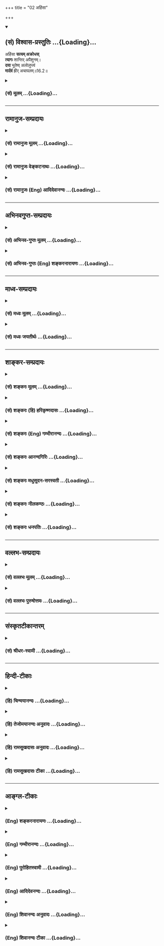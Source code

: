 +++
title = "02 अहिंसा"

+++
<div class="js_include" newlevelforh1="2" title="(सं) विश्वास-प्रस्तुतिः" unfilled url="/mahAbhAratam/vyAsaH/shlokashaH/06-bhIShma-parva/03-bhagavad-gItA-parva/saMskRtam/vishvAsa-prastutiH/16_daivAsura-sampad-vib/02_ahiMsA.md">
<details open><summary><h2>(सं) विश्वास-प्रस्तुतिः ...{Loading}...</h2></summary>

अहिंसा **सत्यम् अक्रोधस्**  
**त्यागः** शान्तिर् अपैशुनम्।  
**दया** भूतेष्व् अलोलुप्त्वं  
**मार्दवं** ह्रीर् अचापलम्॥16.2॥
</details>
</div>
<div class="js_include collapsed" newlevelforh1="3" title="(सं) मूलम्" unfilled url="/mahAbhAratam/vyAsaH/shlokashaH/06-bhIShma-parva/03-bhagavad-gItA-parva/saMskRtam/mUlam/16_daivAsura-sampad-vib/02_ahiMsA.md">
<details><summary><h3>(सं) मूलम् ...{Loading}...</h3></summary>

अहिंसा सत्यमक्रोधस्त्यागः शान्तिरपैशुनम्।  
दया भूतेष्वलोलुप्त्वं मार्दवं ह्रीरचापलम्।।16.2।।
</details>
</div>


_________________
## रामानुज-सम्प्रदायः
<div class="js_include collapsed" newlevelforh1="3" title="(सं) रामानुजः मूलम्" unfilled url="/mahAbhAratam/vyAsaH/shlokashaH/06-bhIShma-parva/03-bhagavad-gItA-parva/saMskRtam/rAmAnujaH/mUlam/16_daivAsura-sampad-vib/02_ahiMsA.md">
<details><summary><h3>(सं) रामानुजः मूलम् ...{Loading}...</h3></summary>

16.01 इति वीक्षताम्। 
</details>
</div>
<div class="js_include collapsed" newlevelforh1="3" title="(सं) रामानुजः वेङ्कटनाथः" unfilled url="/mahAbhAratam/vyAsaH/shlokashaH/06-bhIShma-parva/03-bhagavad-gItA-parva/saMskRtam/rAmAnujaH/venkaTanAthaH/16_daivAsura-sampad-vib/02_ahiMsA.md">
<details><summary><h3>(सं) रामानुजः वेङ्कटनाथः ...{Loading}...</h3></summary>

  
  
।।16.2।। कौटिल्यप्रसङ्गस्थले हि
तन्निवृत्तिर्वक्तव्येत्यभिप्रायः। परपीडावर्जनमिति स्वपीडोपलक्षणम्।
स्वपीडाऽपि मूर्खाणां परपीडाभिप्रायेति वा भावः। यथादृष्टार्थवचनेनैव
सत्यवादी भवति तथापिसत्यं भूतहितं प्रोक्तम् इति नियमात्
भूतहितोक्तिः। परपीडाफलेति प्राग्वद्भाव्यम्। स्वभावार्थशास्त्रप्राप्तानां
निद्राशनमहायज्ञदण्डकुण्डिकादीनां त्यागायोगाद्विशेषे नियच्छति --
आत्महितप्रत्यनीकेति। दमशब्देन मनोनियमनस्योक्तत्वात्। शान्तो दान्तः
\[बृ.उ.4।4।23\] इत्यादिष्विव शान्तिरिह बाह्येन्द्रियगतेत्यभिप्रायेणाह --
इन्द्रियाणामिति। अक्रोधाहिंसादिष्विव प्रतियोगिलक्षणद्वारेण अपैशुनं
लक्षयतिपरानर्थेति। दया इत्येतावता भूतविषयत्वे सिद्धेऽपि पुनरुपादानं
बहुवचनं च शत्रुमित्रादिसर्वविषयाभिप्रायेण। यथोक्तं गौतमेन -- दया सर्वेषु
भूतेषु क्षान्तिरनसूया शौचमनायासो मङ्गलमकार्पण्यमस्पृहा \[गौ.ध.7।10\]
इति। अन्यत्र चसर्वभूतदया पुष्पम् \[प.पु.4।73।58\] इत्यादि। तदाह --
सर्वभूतेष्विति। तापत्रयेणाभिहतं यदेतदखिलं जगत्। तदाशोच्येषु भूतेषु करुणां
न करोति कः (द्वेषं प्राप्तः करोति कः) \[वि.पु.1।17।70\] इति हि
करुणाख्यचित्तपरिकर्म प्रह्लादः प्राह। दुःखासहिष्णुत्वं
तन्निराकरणेच्छेत्यर्थः। लुपिधातौ यङ्लुगन्ते क्विपि कृते लोलुबिति
पकारान्तं पदम् अचि कृते तु सोलुप इति; तद्व्यञ्जयति -- अलोलुप्त्वम्
अलोलुपत्वमिति। लृञ् छेदने \[धा.पा.9।11\] इति धातौ लोट् इति यङ्लुगन्तम्।
तत्रत्वे च \[अष्टा.3।3।64\] इति च्छान्दसं ह्रस्वमभिप्रेत्याह --
अलोलुत्वमिति वा पाठ इति। अयोग्यस्पृहारूपं लौल्यमिह निषिध्यत
इत्यभिप्रायेणाह -- विषयेष्विति। मुख्यस्य मार्दवस्यात्रानन्वयात्
पूर्वभाषित्वमुखसौम्यत्वादिव्यङ्ग्यमौपचारिकं दर्शयितुमाह -- अकाठिन्यमिति।
कठिनं हि द्रव्यमन्येषां अनुप्रवेशानर्हम् तद्वदिह स्तब्धप्रकृतिरिति
तद्व्यतिरेकविवक्षया फलतो मार्दवं व्यनक्ति -- साधुजनेति। अवमतत्वादीनां
योगोपकारकत्वात्तन्मूला व्रीडा सत्त्वनिष्ठानामयुक्ता अत उपयुक्तं
ह्रीविशेषमाह -- अकार्यकरणे व्रीडेति। प्रख्याताभिजनविद्यावृत्ता हि
महान्तः परेष्वप्यकार्यकारिष्वपत्रपन्ते स्वयं तु किमुतेति भावः।
अलोलुपत्वाचापलत्वयोरपौनरुक्त्यायाह -- स्पृहणीयविषयसन्निधाविति। एतेन
क्रीडापरिहासमृगयाक्षादिष्व प्रसङ्गोऽपि दर्शितः।  
  

</details>
</div>
<div class="js_include collapsed" newlevelforh1="3" title="(सं) रामानुजः (Eng) आदिदेवानन्दः" unfilled url="/mahAbhAratam/vyAsaH/shlokashaH/06-bhIShma-parva/03-bhagavad-gItA-parva/saMskRtam/rAmAnujaH/english/AdidevAnandaH/16_daivAsura-sampad-vib/02_ahiMsA.md">
<details><summary><h3>(सं) रामानुजः (Eng) आदिदेवानन्दः ...{Loading}...</h3></summary>

16.2 'Non-injury' is abstaining from injury to others. 'Truth' is communication by words of what one knows for certain and what is conducive to the good of others. 'Freedom from anger' is the absence in oneself of the mental state, which, if permitted, leads to injury to others. 'Renunciation' is the abandonment of everything that is contrary to the good of the self. 'Tranillity' is practice of controlling the senses from their propensity towards sense-objects. 'Not-slandering others' means refraining oneself from speech that may cause evil to others. 'Compassion to all beings' means one's incapacity to stand the suffering of others. 'Aloluptvam' means freedom from desire for sense-objects. 'Gentleness' means absence of harshness, and being worthy of associating with the good. 'Sense of shame' is shrinking from doing what should not be done. 'Acapalam' means being unattracted by objects enjoyable by the senses even when they are at hand.

</details>
</div>


_________________
## अभिनवगुप्त-सम्प्रदायः
<div class="js_include collapsed" newlevelforh1="3" title="(सं) अभिनव-गुप्तः मूलम्" unfilled url="/mahAbhAratam/vyAsaH/shlokashaH/06-bhIShma-parva/03-bhagavad-gItA-parva/saMskRtam/abhinava-guptaH/mUlam/16_daivAsura-sampad-vib/02_ahiMsA.md">
<details><summary><h3>(सं) अभिनव-गुप्तः मूलम् ...{Loading}...</h3></summary>

।।16.1 -- 16.5।। एतद्बुद्ध्वा इत्युक्तम्। बोधश्च नाम श्रुतिमयज्ञानान्तरम्
+++(S श्रुत -- )+++ इदमित्थम् इत्येवंभूतयुक्तिचिन्ताभावनामयज्ञानोदेयेन +++(S;;N
चिन्तामयज्ञानोदयेन)+++ विचारविमर्शपरमर्शादिरूपेण
विजातीयन्यक्कारविरहिततद्भावनामयस्वभ्यस्ताकारविज्ञानलाभे सति भवति।
यद्वक्ष्यते +++(S तद्वक्ष्यते N तद्वक्ष्यति)+++ -- विमृश्यैतदशेषेण यथेच्छसी
तथा कुरु +++(XVIII; 63)+++ इति। तत्र श्रुतिमये ज्ञाने गुरुशास्त्रे एव
प्राधान्येन प्रभवतः युक्तिचिन्ताभावनामये तु विमर्शक्षमता असाधारणा
शिष्यगुणसंपत् ( -- रणशिष्य -- ) प्रधानभूता। अतः अर्जुनस्यास्त्येवासौ
इत्यभिप्रायेण वक्ष्यमाणं विमृश्यैतत् इति वाक्यं सविषयं कर्तुं
परिकरबन्धयोजनाभिप्रायेण आह भगवान् गुरुः अभयम् इत्यादि। आसुरभागसन्नविष्टा
तामसी किल अविद्या। सा प्रवृद्धया दिव्यांशग्राहित्या विद्यया बाध्यते (
प्रवृद्धाया -- विद्याया बध्यते) इति वस्तुस्वभाव एषः। त्वं च विद्यात्मानं
दिव्यमंशं सात्त्विकमभिप्रपन्नः तस्मादान्तरीं मोहलक्षणामविद्यां विहाय
बाह्याविद्यात्मशत्रुहननलक्षणं +++(S बाह्यविद्या)+++ शास्त्रीयव्यापारम्
अनुतिष्ठ इत्यध्यायारम्भः। तथाहि -- अभयमित्यादि पाण्डवेत्यन्तम्।
दिव्यांशस्य इमानि चिह्नानि तानि स्फुटमेवाभिलक्ष्यन्ते +++(S;
स्फुटमेवोपलक्ष्यन्ते)+++। दमः +++(S omits दमः)+++ इन्द्रियजयः। चापलं
पूर्वापरमविमृश्य यत् करणम्; तदभावः अचापलम्। तेजः आत्मनि उत्साहग्रहणेन
मितत्वापाकरणम्। दैवी संपदेषा। सा च तव विमोक्षाय; कामनापरिहारात्।
अतस्त्वं शोकं मा प्रापः -- यथा भ्रात्रादीन् हत्वा सुखं कथमश्नुवीय इति।
शिष्टं स्पष्टम्।

</details>
</div>
<div class="js_include collapsed" newlevelforh1="3" title="(सं) अभिनव-गुप्तः (Eng) शङ्करनारायणः" unfilled url="/mahAbhAratam/vyAsaH/shlokashaH/06-bhIShma-parva/03-bhagavad-gItA-parva/saMskRtam/abhinava-guptaH/english/shankaranArAyaNaH/16_daivAsura-sampad-vib/02_ahiMsA.md">
<details><summary><h3>(सं) अभिनव-गुप्तः (Eng) शङ्करनारायणः ...{Loading}...</h3></summary>

16.2 See Coment under 16.5

</details>
</div>


_________________
## माध्व-सम्प्रदायः
<div class="js_include collapsed" newlevelforh1="3" title="(सं) मध्वः मूलम्" unfilled url="/mahAbhAratam/vyAsaH/shlokashaH/06-bhIShma-parva/03-bhagavad-gItA-parva/saMskRtam/madhvaH/mUlam/16_daivAsura-sampad-vib/02_ahiMsA.md">
<details><summary><h3>(सं) मध्वः मूलम् ...{Loading}...</h3></summary>

।।16.2।। पैशुनं परोपद्रवनिमित्तदोषाणां राजादेः कथनम्। परोपद्रवहेतूनां
दोषाणां पेशुनं वचः। राजादेस्तु मदाद्भीतेरदृष्टिर्दर्प उच्यते
इत्यभिधानात्। लौल्यं रागःरागो लौल्यं तथा रक्तिः इत्यभिधानात्। अचापलं
स्थैर्यम्। चपलश्चञ्चलोऽस्थिरः इत्यभिधानात्।

</details>
</div>
<div class="js_include collapsed" newlevelforh1="3" title="(सं) मध्वः जयतीर्थः" unfilled url="/mahAbhAratam/vyAsaH/shlokashaH/06-bhIShma-parva/03-bhagavad-gItA-parva/saMskRtam/madhvaH/jayatIrthaH/16_daivAsura-sampad-vib/02_ahiMsA.md">
<details><summary><h3>(सं) मध्वः जयतीर्थः ...{Loading}...</h3></summary>

।।16.2।। पैशुनाभावोऽपैशुनं च परस्यापराधावचनमिति तदसत्;
शिष्यादिदोषानुवादस्य शिक्षार्थस्यापि तत्त्वप्राप्तेरित्याशयेनाह --
**पैशुनमि**ति। राजादेस्तच्छ्रावणम्। **परोपद्रवनिमित्ते**ति दोषेषूपचारः।
अनेन परोपद्रवायेति सूचयति। वचः कथनम्। मदात्कारणात्।
भीतेरदृष्टिरनुत्पत्तिरिति यावत्। भीतेर्भीतिकारणस्य तथात्वेनादृष्टिरिति
वा। बालादीनां भीतेरदर्शनं व्यावर्तयितुंमदात् इत्युक्तम्। अनेन
धात्वर्थोऽप्यनुगतः। एतेनासुरलक्षणं दर्पोऽपि व्याख्यातः।
अलोलुप्त्वाचापलत्वयोर्भेदं क्रमेण सप्रमाणकं दर्शयति -- **लौल्यमि**ति।
लोलुप्त्वपर्यायोऽयमिति अतएवमुक्तम्।

</details>
</div>


_________________
## शाङ्कर-सम्प्रदायः
<div class="js_include collapsed" newlevelforh1="3" title="(सं) शङ्करः मूलम्" unfilled url="/mahAbhAratam/vyAsaH/shlokashaH/06-bhIShma-parva/03-bhagavad-gItA-parva/saMskRtam/shankaraH/mUlam/16_daivAsura-sampad-vib/02_ahiMsA.md">
<details><summary><h3>(सं) शङ्करः मूलम् ...{Loading}...</h3></summary>

।।16.2।। --,**अहिंसा** अहिंसनं प्राणिनां पीडावर्जनम्। **सत्यम्**
अप्रियानृतवर्जितं यथाभूतार्थवचनम्। **अक्रोधः** परैः आक्रुष्टस्य अभिहतस्य
वा प्राप्तस्य क्रोधस्य उपशमनम्। **त्यागः** संन्यासः; पूर्वं दानस्य
उक्तत्वात्। **शान्तिः** अन्तःकरणस्य उपशमः। **अपैशुनं** अपिशुनता परस्मै
पररन्ध्रप्रकटीकरणं पैशुनम्; तदभावः अपैशुनम्। **दया** कृपा **भूतेषु**
दुःखितेषु। **अलोलुप्त्वम्** इन्द्रियाणां विषयसंनिधौ अविक्रिया।
**मार्दवं** मृदुता अक्रौर्यम्। **ह्रीः** लज्जा। **अचापलम्** असति
प्रयोजने वाक्पाणिपादादीनाम् अव्यापारयितृत्वम्।। किं च --,

</details>
</div>
<div class="js_include collapsed" newlevelforh1="3" title="(सं) शङ्करः (हि) हरिकृष्णदासः" unfilled url="/mahAbhAratam/vyAsaH/shlokashaH/06-bhIShma-parva/03-bhagavad-gItA-parva/saMskRtam/shankaraH/hindI/harikRShNadAsaH/16_daivAsura-sampad-vib/02_ahiMsA.md">
<details><summary><h3>(सं) शङ्करः (हि) हरिकृष्णदासः ...{Loading}...</h3></summary>

।।16.2।। तथा --, अहिंसा -- किसी भी प्राणीको कष्ट न देना; सत्यअप्रियता और
असत्यसे रहित यथार्थ वचन। अक्रोध -- दूसरोंके द्वारा गाली दी जाने या
ताड़ना दी जानेपर उत्पन्न हुए क्रोधको शान्त कर लेना। त्याग -- संन्यास (
दान नहीं ) क्योंकि दान पहले कहा जा चुका है। शान्ति -- अन्तःकरणका
संकल्परहित होना; अपैशुन -- अपिशुनता किसी दूसरेके सामने पराये छिद्रोंको
प्रकट करना पिशुनता ( चुगली ) है; उसका न होना अपिशुनता है। भूतोंपर दया --
दुखी प्राणियोंपर कृपा करना; अलोलुपता -- विषयोंके साथ संयोग होनेपर भी
इन्द्रियोंमें विकार न होना; मार्दवकोमलता अर्थात् अक्रूरता। ह्री -- लज्जा
और अचपलता -- बिना प्रयोजन वाणी; हाथ; पैर आदिकी व्यर्थ क्रियाओंका न करना।

</details>
</div>
<div class="js_include collapsed" newlevelforh1="3" title="(सं) शङ्करः (Eng) गम्भीरानन्दः" unfilled url="/mahAbhAratam/vyAsaH/shlokashaH/06-bhIShma-parva/03-bhagavad-gItA-parva/saMskRtam/shankaraH/english/gambhIrAnandaH/16_daivAsura-sampad-vib/02_ahiMsA.md">
<details><summary><h3>(सं) शङ्करः (Eng) गम्भीरानन्दः ...{Loading}...</h3></summary>

16.2 Ahimsa, non-injury, abstaining from giving pain to creatures;
satyam, truthfulness, speaking of things as they are, without
unpleasantness and prevarication; akrodhah, absence of anger, control of
anger that might result when offened or assulatd by others; tyagah,
renunciation, monasticism-for, charity has been mentioned earlier;
santih, control of the internal organ; apaisunam, absence of
vilification-paisunam means backbiting; its absence is apaisunam; daya,
kindness; bhutesu, to creatures in distress; aloluptvam,
non-conveteousness, absence of excitement of the organs in the presence
of objects; mardavam, gentleness, absence of hard-heartedness; hrih,
modesty;; acapalam, freedom from restlessness, absence of unnecessary
use of organs such as speech, hands and feet-. Besides,

</details>
</div>
<div class="js_include collapsed" newlevelforh1="3" title="(सं) शङ्करः आनन्दगिरिः" unfilled url="/mahAbhAratam/vyAsaH/shlokashaH/06-bhIShma-parva/03-bhagavad-gItA-parva/saMskRtam/shankaraH/AnandagiriH/16_daivAsura-sampad-vib/02_ahiMsA.md">
<details><summary><h3>(सं) शङ्करः आनन्दगिरिः ...{Loading}...</h3></summary>

।।16.2।। दैवीं संपदमभिजातस्य विशेषणान्तराणि दर्शयति -- **किञ्चेति।**
त्यागशब्देन दानं कस्मान्नोच्यते तत्राह -- **पूर्वमिति।**
लज्जाऽकार्यनिवृत्तिहेतुगर्हानिमित्ता मनोवृत्तिः।

</details>
</div>
<div class="js_include collapsed" newlevelforh1="3" title="(सं) शङ्करः मधुसूदन-सरस्वती" unfilled url="/mahAbhAratam/vyAsaH/shlokashaH/06-bhIShma-parva/03-bhagavad-gItA-parva/saMskRtam/shankaraH/madhusUdana-sarasvatI/16_daivAsura-sampad-vib/02_ahiMsA.md">
<details><summary><h3>(सं) शङ्करः मधुसूदन-सरस्वती ...{Loading}...</h3></summary>

।।16.2।। अहिंसेति। प्राणिवृत्तिच्छेदो हिंसा तदहेतुत्वमहिंसा।
सत्यमनर्थाननुबन्धि यथाभूतार्थवचनम्। परैराक्रोशे ताडने वा कृते सति
प्राप्तो यः क्रोधस्तस्य तत्कालमुपशमनमक्रोधः। दानस्य प्रागुक्तेस्त्यागः
संन्यासः। दमस्य प्रागुक्तेः शान्तिरन्तःकरणस्योपशमः। परस्मै परोक्षे
परदोषप्रकाशनं पैशुनं तदभावोऽपैशुनम्। दया भूतेषु दुःखितेष्वनुकम्पा।
अलोलुप्त्वं इन्द्रियाणां विषयसंनिधानेप्यविक्रियत्वम्। मार्दवमक्रूरत्वं
वृथापूर्वपक्षादिष्वपि शिष्यादिष्वप्रियभाषणादिव्यतिरेकेण बोधयितृत्वम्।
ह्रीरकार्यप्रवृत्त्यारम्भे तत्प्रतिबन्धिका लोकलज्जा।
अचापलं,प्रयोजनंविनापि वाक्पाण्यादिव्यापारयितृत्वं चापलं तदभावः।
आर्जवादयोऽचापलान्ता ब्राह्मणस्यासाधारणा धर्माः।

</details>
</div>
<div class="js_include collapsed" newlevelforh1="3" title="(सं) शङ्करः नीलकण्ठः" unfilled url="/mahAbhAratam/vyAsaH/shlokashaH/06-bhIShma-parva/03-bhagavad-gItA-parva/saMskRtam/shankaraH/nIlakaNThaH/16_daivAsura-sampad-vib/02_ahiMsA.md">
<details><summary><h3>(सं) शङ्करः नीलकण्ठः ...{Loading}...</h3></summary>

।।16.2।। किञ्च अहिंसा प्राणिपीडावर्जनम्। सत्यमप्रियानृतवर्जनं
यथाभूतार्थभाषणम्। अक्रोधः परैराक्रुष्टस्याभिहतस्य वा प्राप्तस्य
क्रोधस्योपशमनम्। त्यागः सर्वकर्मसंन्यासः पूर्वं दानस्योक्तत्वात्।
शान्तिरन्तःकरणस्योपरमः। अपैशुनं परदोषप्रकाशनं पैशुनं तद्वर्जनम्। दया
दुःखितेषु भूतेषु कृपा। अलोलुप्त्वमिन्द्रियाणां विषयसंनिधावप्यविक्रिया।
मार्दवं मृदुता। ह्रीर्लज्जा। अचापलं असति प्रयोजने
वाक्पाणिपादादीनामव्यापारयितृत्वम्।

</details>
</div>
<div class="js_include collapsed" newlevelforh1="3" title="(सं) शङ्करः धनपतिः" unfilled url="/mahAbhAratam/vyAsaH/shlokashaH/06-bhIShma-parva/03-bhagavad-gItA-parva/saMskRtam/shankaraH/dhanapatiH/16_daivAsura-sampad-vib/02_ahiMsA.md">
<details><summary><h3>(सं) शङ्करः धनपतिः ...{Loading}...</h3></summary>

।।16.2।। किंचाऽहिंसा वृत्तिच्छेदादिना प्राणिनां पीडायाः वर्जनं अहिंसनम्।
अप्रियानृतादिहितवर्जितं यथाभूतार्थभाषणं सत्यम्। परैः कृतेनाक्रोशेन
ताडनेन वा प्राप्तस्य क्रोधस्योपशमनमक्रोधः। त्यागः संन्यासः। पूर्वं
दानस्योक्तत्वात्। एतेनोपात्तवित्तादेः पात्रेऽर्पणं त्याग गति
प्रत्युक्तम्।। दानत्यागशब्दयोरुक्तार्थे एव प्रसिद्धेः।
शान्तिरन्तःकरणस्योपशमः परस्मै पररन्ध्र प्रकटीकरणं पैशुनं तदभावोऽपैशुनम्।
दुःखितेषु कृपा दया। विषयसंनिधानेपीन्द्रयाणामविक्रियत्वमलोलुप्त्वम्।
मार्दवमक्रोर्यम्। ह्नीरकार्येषु लोकलज्जा। आसीत प्रयोजने
वाक्पाणिपादानामव्यापारयितृत्वमचापलम्।

</details>
</div>


_________________
## वल्लभ-सम्प्रदायः
<div class="js_include collapsed" newlevelforh1="3" title="(सं) वल्लभः मूलम्" unfilled url="/mahAbhAratam/vyAsaH/shlokashaH/06-bhIShma-parva/03-bhagavad-gItA-parva/saMskRtam/vallabhaH/mUlam/16_daivAsura-sampad-vib/02_ahiMsA.md">
<details><summary><h3>(सं) वल्लभः मूलम् ...{Loading}...</h3></summary>

।।16.1 -- 16.3।। पूर्वाध्यायेयो मामेवमसम्मूढो जानाति पुरुषोत्तमम्
\[15।19\] इत्युक्तं; तत्रबुद्धिर्ज्ञानमसम्मोहः इत्युक्तत्वादसम्मूढस्य
दैवत्वं; तदितरस्य चासुरत्वमिति विभजन् पूर्वं दैवीं सम्पदमाह त्रिभिः
श्रीभगवान् -- अभयमिति। एते षड्विंशतिगुणाः दैवीं सम्पदमभिजातस्य भवन्ति;
देवसम्बन्धिनी दैवी। देवा भगवद्वचनानुवर्त्तिर्धमशीलास्तेषां
सम्पत्साधनरूपा सामग्री सृष्टिर्वा; सा च भगवन्निगमधर्मानुवर्त्तिकैव;
तामभिजातस्य दैवजीवस्य भवन्तीत्यर्थः।

</details>
</div>
<div class="js_include collapsed" newlevelforh1="3" title="(सं) वल्लभः पुरुषोत्तमः" unfilled url="/mahAbhAratam/vyAsaH/shlokashaH/06-bhIShma-parva/03-bhagavad-gItA-parva/saMskRtam/vallabhaH/puruShottamaH/16_daivAsura-sampad-vib/02_ahiMsA.md">
<details><summary><h3>(सं) वल्लभः पुरुषोत्तमः ...{Loading}...</h3></summary>

  
  
।।16.2।। अहिंसा परपीडाराहित्यं; सत्यं स्वार्थपरार्थलोभादिराहित्येन
यथार्थभाषणम्; अक्रोधो निष्कारणताडनादिभिरपि क्षोभाभावः; त्यागः अनासक्तिः;
शान्तिः चित्तस्थैर्यम्; अपैशुनं सर्वत्र भगवदात्मबुद्ध्या
परापवादराहित्यम्; भूतेषु दया जीवेषु भगवद्वियुक्तत्वेन दया
तत्स्मरणोपदेशादिरूपा; अलोलुप्त्वं भोगेच्छया मनोधावनत्वाभावः; मार्दवं
मृदुत्वं परदुःखाभिज्ञत्वम्; ह्रीः लज्जा प्रभुविप्रयोगजीवने सेवाद्यकरणेन
लौकिकप्रवृत्तौ च; अचापलं लौकिकक्रियासक्त्या भगवत्क्रियादिषु
शैघ्र्याभावः।  
  

</details>
</div>


_________________
## संस्कृतटीकान्तरम्
<div class="js_include collapsed" newlevelforh1="3" title="(सं) श्रीधर-स्वामी" unfilled url="/mahAbhAratam/vyAsaH/shlokashaH/06-bhIShma-parva/03-bhagavad-gItA-parva/saMskRtam/shrIdhara-svAmI/16_daivAsura-sampad-vib/02_ahiMsA.md">
<details><summary><h3>(सं) श्रीधर-स्वामी ...{Loading}...</h3></summary>

।।16.2।। किंच **--** **अहिंसेति।** अहिंसा परपीडावर्जनम्; सत्यं
यथार्थभाषणम्; अक्रोधस्ताडितस्यापि चित्ते क्षोभानुत्पत्तिः; त्याग
औदार्यम्; शान्तिश्चित्तोपरतिः; पैशुनं परोक्षे परदोषप्रकाशनम्;
तद्वर्जनमपैशुनम्; भूतेषु दीनेषु दया; अलोलुप्त्वं लोभाभावः; अवर्णलोप
आर्षः। मार्दवं मृदुत्वमक्रूरता; ह्रीः अकार्यप्रवृत्तौ लोकलज्जा; अचापलं
व्यर्थक्रियाराहित्यम्।

</details>
</div>


_________________
## हिन्दी-टीकाः
<div class="js_include collapsed" newlevelforh1="3" title="(हि) चिन्मयानन्दः" unfilled url="/mahAbhAratam/vyAsaH/shlokashaH/06-bhIShma-parva/03-bhagavad-gItA-parva/hindI/chinmayAnandaH/16_daivAsura-sampad-vib/02_ahiMsA.md">
<details><summary><h3>(हि) चिन्मयानन्दः ...{Loading}...</h3></summary>

।।16.2।। अहिंसा प्राणियों को पीड़ा न पहुँचाना अहिंसा है। स्वार्थ या
द्वेषवशात् किसी को पीड़ित करना हिंसा है। अहिंसा का पालन शरीर; वाणी और मन
इन तीनों स्तर पर होना चाहिए। कभीकभी बाह्यदृष्टि से कोई व्यक्ति शरीर को
पीड़ा पहुँचाते हुए दिखाई देता है; जैसे एक शल्य चिकित्सक रोगी की चिकित्सा
करते हुऐ; उसे पीड़ा देता है किन्तु वह हिंसा नहीं मानी जाती। वैसे भी
शारीरिक स्तर पर सम्पूर्ण अहिंसा संभव नहीं हो सकती है; किन्तु मन में
कदापि हिंसा का भाव नहीं होना चाहिए। चिकित्सक के मन में इस हिंसा का भाव न
होने से उसके द्वारा की गई शल्य चिकित्सा को हिंसा नहीं कहा जाता। सत्यम्
सत्य का कुछ भाव आर्जव शब्द की व्याख्या में प्रकट किया जा चुका है।
प्रमाणों से सिद्ध अर्थ को उसी रूप में प्रकट करना सत्य कहलाता है। अक्रोध
यहाँ इस शब्द का क्रोध का सर्वथा अभाव अर्थ अभिप्रेत नहीं है। साधना की
स्थिति में कभीकभी किसी घटना अथवा किसी के दुर्व्यवहार से मन में क्रोध आ
जाता है; परन्तु तत्काल ही उसे पहचान कर उसका उपशमन करने की क्षमता को यहाँ
अक्रोध कहा गया है। साधक को यह प्रयत्न करना चाहिए कि वह भी अपने क्रोध को
क्रियारूप में व्यक्त न होने दे। इसी प्रकार की अन्य वृत्तियों का उपशमन
करने की सार्मथ्य साधक को सम्पादित करनी चाहिए। त्याग यहाँ अहंकार और
स्वार्थ का त्याग करने के लिए कहा गया है। पूर्व श्लोक के समान यहाँ
उल्लिखित गुणों में भी परस्पर संबंध है। त्याग के अभाव में अक्रोध भी सिद्ध
नहीं हो सकता; क्योंकि जब कोई हमारे अहंकार या स्वार्थ को चोट या हानि
पहुंचाता है; तभी हमें क्रोध आता है। शान्ति उपर्युक्त गुणों से सम्पन्न
व्यक्ति के मन में विक्षेपों का कोई कारण नहीं रह जाता; इसलिए उसके मन की
शान्ति बनी रहती है। बाह्य जगत् की अथवा उसके व्यक्तिगत जीवन की
परिस्थितियां कितनी ही दुखदायक और आक्रामक क्यों न हों; उस व्यक्ति का
मनसन्तुलन कभी विचलित नहीं होता है। अपैशुनम् किसी व्यक्ति के दोषों को अन्य
लोगों के समक्ष प्रकट करने को पैशुन कहते हैं। पैशुन का अभाव ही अपैशुन है।
वाणी की मधुरता या कर्कशता वक्ता के व्यक्तित्व पर निर्भर करती है। एक
अयुक्त (अर्थात् अशुद्ध अन्तकरण वाले) पुरुष को अन्य लोगों की द्वेषयुक्त
निन्दा करने में एक प्रकार का आसुरी आनन्द प्राप्त होता है। प्राय यह कोमल
और मांसल जिह्वा ही किसी विनाशकारी अस्त्र से भी अधिक विध्वंसकारी सिद्ध
होती है। आत्मविकास के सर्वोच्च शिखर तक पहुँचने की आकांक्षा रखने वाले
उद्यमी साधक को ऐसा आन्तरिक सामञ्जस्य स्थापित करना चाहिए कि उसकी वाणी
आत्मा की सुरभि का अनुकरण करे। स्वर की कोमलता; वचनों की स्पष्टता;
निश्चय्ा की सत्यता; प्रच्छन्न अर्थ से रहित विचारों को श्रोता के मन में
स्पष्ट करने की क्षमता; निष्कपटता; भक्ति और प्रेम इन सब से परिपूर्ण
संभाषण वक्ता के व्यक्तित्व के आत्मचरित्र का एक विशिष्ट और श्रेष्ठ गुण ही
बन जाता है। इस प्रकार के मधुर संभाषण के गुण का स्वयं में विकास करने से
अपने व्यक्तित्व के अन्य आयामों का भी स्वत विकास हो जाता है; जो अन्तकरण
को अनुशासित करने के लिए आवश्यक होता है। भूतमात्र के प्रति दया दुख और कष्ट
से पीड़ित प्राणियों के प्रति कृपा का भाव दया कहलाता है। इसके अतिरिक्त;
एक साधक को समाज में रहते हुए यह अपेक्षा नहीं करनी चाहिए कि समाज के सभी
लोग उन्हीं आदर्शों या जीवन मूल्यों का अनुकरण करें; जिनके प्रति स्वयं
उसकी श्रद्धा है। लोगों की दृष्टियों में भेद होता है और इसलिए उसे अपने
आसपास के लोगों में अपूर्णता और दोष दिखाई दे सकते हैं। परन्तु; उनको इन
समस्त दोषों के अन्तरंग में स्थित आत्मा के असीम सौन्दर्य को देखते रहना
चाहिए। आत्मदर्शन की यह क्षमता ही सभी साधुओं और सन्तों के मन में स्थित
प्राणिमात्र के प्रति दया का रहस्य है। सब के प्रति मन में प्रेम होने पर
ही उनके प्रति असीम सहानुभूति और स्नेह का भाव हृदय में उठ सकता है। आत्मा
की इस सुन्दरता को यदि अत्यन्त दुखी और दुश्चरित्र व्यक्ति में भी हम नहीं
देख सके; तो उनके प्रति हमारे हृदय में स्नेह और दया उत्पन्न नहीं हो
सकती। अलोलुपता प्रलोभित और आकर्षित करने वाले विषयों की उपस्थिति में भी मन
में विकार उत्पन्न नहीं होना अलोलुपता है। मार्दव (मृदुता) और लज्जा यहाँ
लज्जा का अर्थ है; निषिद्ध और निन्द्य प्रकार के कर्म करने में लज्जा का
अनुभव करना। इसे दूसरे शब्दों में इस प्रकार कहा जा सकता है कि निन्द्य
कर्मों का त्याग करना तथा शुभ कर्मों में गर्व का न होना अर्थात् नम्रता;
विनयशीलता का होना लज्जा शब्द का अभिप्रेत अर्थ है। वस्तुत जो व्यक्ति
उपर्युक्त गुणों से सम्पन्न होता है; उसमें स्वभाव की मृदुता और विनयशीलता
स्वाभाविक रूप में आ जाती है; क्योंकि ये दोनों गुण मनुष्य की श्रेष्ठ
संस्कृति के द्योतक हैं। अचापलम् मनुष्य के मन की चंचलता और स्वभाव की
अस्थिरता उसकी शारीरिक चेष्टाओं में प्रकट होती है। सतत चंचलता; अकस्मात्
कर्म का प्रारम्भ करना; अश्लील प्रकार की शारीरिक चेष्टाएं; व्यसनानन्द के
अतिरेक से अंग प्रक्षेपण इत्यादि लक्षण केवल एक असंस्कृत व्यक्ति में देखे
जाते हैं; जिसने न कभी स्वभाव की स्थिरता को और न कभी व्यक्तित्व को
आदर्शपूर्ण बनाने का प्रयत्न किया हो। ये लक्षण एक शिशु में देखे जाते हैं;
और उस दशा में वे उसके सौन्दर्यवर्धक ही माने जाते हैं। परन्तु जैसेजैसे
व्यक्ति का विकास होता जाता है; उसका आत्मसंयम ही उसका सौन्दर्य समझा जाता
है; जो उसकी शारीरिक चेष्टाओं के द्वारा स्पष्ट होता है। श्री शंकराचार्य जी
इसका अर्थ बताते हैं; प्रयोजन के अभाव में हाथ; पैर; वाणी आदि इन्द्रियों
का व्यापार न होना अचापलम् कहलाता है। यह इस शब्द का व्यापक अर्थ है और
इसका आशय यह भी है कि लक्ष्य प्राप्ति के लिए उपयोगी कार्य में तत्परता और
समस्त शारीरिक शक्तियों की मितव्ययिता होना चाहिए। अनावश्यक चेष्टाएं करना
दुर्बल व्यक्तित्व का लक्षण है। ऐसे व्यक्ति कल्पनाओं में ही खोये रहते हैं
और मानसिक तथा बौद्धिक स्तर पर अत्यन्त दुर्बल होते हैं। अत अचापलम् नामक
गुण के सम्पादन से हम अपने व्यक्तित्व की अनेक प्रकार की सामान्य
दुर्बलताओं का उपचार कर सकते हैं। और

</details>
</div>
<div class="js_include collapsed" newlevelforh1="3" title="(हि) तेजोमयानन्दः अनुवादः" unfilled url="/mahAbhAratam/vyAsaH/shlokashaH/06-bhIShma-parva/03-bhagavad-gItA-parva/hindI/tejomayAnandaH/anuvAdaH/16_daivAsura-sampad-vib/02_ahiMsA.md">
<details><summary><h3>(हि) तेजोमयानन्दः अनुवादः ...{Loading}...</h3></summary>

।।16.2।। अहिंसा, सत्य, क्रोध का अभाव, त्याग, शान्ति, अपैशुनम् (किसी की
निन्दा न करना), भूतमात्र के प्रति दया, अलोलुपता , मार्दव (कोमलता),
लज्जा, अचंचलता।।

</details>
</div>
<div class="js_include collapsed" newlevelforh1="3" title="(हि) रामसुखदासः अनुवादः" unfilled url="/mahAbhAratam/vyAsaH/shlokashaH/06-bhIShma-parva/03-bhagavad-gItA-parva/hindI/rAmasukhadAsaH/anuvAdaH/16_daivAsura-sampad-vib/02_ahiMsA.md">
<details><summary><h3>(हि) रामसुखदासः अनुवादः ...{Loading}...</h3></summary>

।।16.2।। अहिंसा, सत्यभाषण; क्रोध न करना; संसारकी कामनाका त्याग;
अन्तःकरणमें राग-द्वेषजनित हलचलका न होना; चुगली न करना; प्राणियोंपर दया
करना सांसारिक विषयोंमें न ललचाना; अन्तःकरणकी कोमलता; अकर्तव्य करनेमें
लज्जा; चपलताका अभाव।

</details>
</div>
<div class="js_include collapsed" newlevelforh1="3" title="(हि) रामसुखदासः टीका" unfilled url="/mahAbhAratam/vyAsaH/shlokashaH/06-bhIShma-parva/03-bhagavad-gItA-parva/hindI/rAmasukhadAsaH/TIkA/16_daivAsura-sampad-vib/02_ahiMsA.md">
<details><summary><h3>(हि) रामसुखदासः टीका ...{Loading}...</h3></summary>

।।16.2।।***व्याख्या--*'अहिंसा'--**शरीर, मन, वाणी, भाव आदिके द्वारा
किसीका भी किसी प्रकारसे अनिष्ट न करनेको तथा अनिष्ट न चाहनेको 'अहिंसा'
कहते हैं। वास्तवमें सर्वथा अहिंसा तब होती है, जब मनष्य संसारकी तरफसे
विमुख होकर परमात्माकी तरफ ही चलता है। उसके द्वारा 'अहिंसा' का पालन स्वतः
होता है। परन्तु जो रागपूर्वक, भोगबुद्धिसे भोगोंका सेवन करता है वह कभी
सर्वथा अहिंसक नहीं हो सकता। वह अपना पतन तो करता ही है, जिन पदार्थों
आदिको वह भोगता है, उनका भी नाश करता है। जो संसारके सीमित पदार्थोंको
व्यक्तिगत (अपने) न होनेपर भी व्यक्तिगत मानकर सुखबुद्धिसे भोगता है, वह
हिंसा ही करता है। कारण कि समष्टि संसारसे सेवाके लिये मिले हुए पदार्थ,
वस्तु, व्यक्ति, आदिमेंसे किसीको भी अपने भोगके लिये व्यक्तिगत मानना हिंसा
ही है। यदि मनुष्य समष्टि संसारसे मिली हुई वस्तु, पदार्थ, व्यक्ति आदिको
संसारकी ही मानकर निर्ममतापूर्वक संसारकी सेवामें लगा दे, तो वह हिंसासे बच
सकता है और वही अहिंसक हो सकता है।  
  
जो सुख और भोगबुद्धिसे भोगोंका सेवन करता है, उसको देखकर, जिनको वे
भोगपदार्थ नहीं मिलते -- ऐसे अभावग्रस्तोंको दुःखसंताप होता है। यह उनकी
हिंसा ही है क्योंकि भोगी व्यक्तिमें अपना स्वार्थ और सुखबुद्धि रहती है
तथा दूसरोंके दुःखकी लापरवाही रहती है। परन्तु जो संतमहापुरुष केवल
दूसरोंका हित करनेके लिये ही जीवननिर्वाह करते हैं, उनको देखकर किसीको दुःख
हो भी जायगा, तो भी उनको हिंसा नहीं लगेगी क्योंकि वे भोगबुद्धिसे
जीवननिर्वाह करते ही नहीं -- **'शारीरं केवलं कर्म कुर्वन्नाप्नोति
किल्बिषम्'** (गीता 4। 21)। केवल परमात्माकी ओर चलनेवालेके द्वारा हिंसा
नहीं होती क्योंकि वह भोगबुद्धिसे पदार्थ आदिका सेवन नहीं करता। परमत्माकी
ओर चलनेवाला साधक शरीर, मन, वाणीके द्वारा कभी किसीको दुःख नहीं पहुँचाता।
यदि उसकी बाह्य क्रियाओँसे किसीको दुःख होता है, तो यह दुःख उसके खुदके
स्वभावसे ही होता है। साधककी तो भीतरसे कभी किसीको किञ्चिन्मात्र भी दुःख
देनेकी भावना नहीं होनी चाहिये। उसका भाव निरन्तर सबका हित करनेका होना
चाहिये -- **'सर्वभूतहिते रताः'**। साधककी साधानमें कोई बाधा डाल दे, तो उसे
उसपर क्रोध नहीं आता और न उसके मनमें उसके अहितकी भावना (हिंसा) ही पैदा
होती है। हाँ, परमात्माकी ओर चलनेमें बाधा पड़नेसे उसको दुःख हो सकता है,
पर वह दुःख भी सांसारिक दुःखकी तरह नहीं होता। साधकको बाधा लगती है, तो वह
भगवान्को पुकारता है कि हे नाथ! मेरी कहाँ भूल हुई, जिससे बाधा लग रही है
ऐसा विचार करके उसे रोना आ सकता है; पर बाधा डालनेवालेके प्रति क्रोध,
द्वेष नहीं हो सकता। बाधा लगनेपर साधकमें तत्परता और सावधानी आती है। यदि
उसमें बाधा डालनेवालेके प्रति द्वेष होता है, तो जितने अंशमें द्वेषवृत्ति
रहती है, उतने अंशमें तत्परताकी कमी है, अपने साधनका आग्रह है। साधककमें एक
तत्परता होती है और एक आग्रह होता है। तत्परता होनेसे साधनमें रुचि रहती है
और आग्रह होनेसे साधनमें राग होता है। रुचि होनेसे अपने साधनमें कहाँ-कहाँ
कमी है, उसका ज्ञान होता है और उसे दूर करनेकी शक्ति आती है, तथा उसे दूर
करनेकी चेष्टा भी होती है। परन्तु राग होनेसे साधनमें विघ्न डालनेवालेके
साथ द्वेष होनेकी सम्भावना रहती है। वास्तवमें देखा जाय तो साधनमें हमारी
रुचि कम होनेसे ही दूसरा हमारे साधनमें बाधा डालता है। अगर साधनमें हमारी
रुचि कम न हो तो दूसरा हमारे साधनमें बाधा नहीं डालेगा, प्रत्युत यह सोचकर
उपेक्षा कर देगा कि यह जिद्दी है, मानेगा नहीं अतः जैसा चाहे, वैसा करने
दो। जैसे पुष्पसे सुगन्ध स्वतः फैलती है, ऐसे ही साधकसे स्वतः पारमार्थिक
परमाणु फैलते हैं और वायुमण्डल शुद्ध होता है। इससे उसके द्वारा
स्वतःस्वाभाविक प्राणिमात्रका बड़ा भारी उपकार एवं हित होता रहता है।
परन्तु जो अपने दुर्गुणदुराचारोंके द्वारा वायुमण्डलको अशुद्ध करता रहता
है, वह प्राणिमात्रकी हिंसा करनेका अपराधी होता है।**'सत्यम्'--** अपने
स्वार्थ और अभिमानका त्याग करके केवल दूसरोंके हितकी दृष्टिसे जैसा सुना,
देखा, पढ़ा,समझा और निश्चय किया है, उससे न अधिक और न कम -- वैसाकावैसा
प्रिय शब्दोंमें कह देना,सत्य है। सत्यस्वरूप परमात्माको पाने और जाननेका
एकमात्र उद्देश्य हो जानेपर साधकके द्वारा मन, वाणी और क्रियासे
असत्यव्यवहार नहीं हो सकता। उसके द्वारा सत्यव्यवहार, सबके हितका व्यवहार
ही होता है। जो सत्यको जानना चाहता है, वह सत्यके ही सम्मुख रहता है।
इसलिये उसके मनवाणीशरीरसे जो क्रियाएँ होती हैं, वे सभी उत्साहपूर्वक
सत्यकी ओर चलनेके लिये ही होती हैं।**'अक्रोधः'--** दूसरोंका अनिष्ट करनेके
लिये अन्तःकरणमें जो जलनात्मक वृत्ति पैदा होती है, वह क्रोध है। पर जबतक
अन्तःकरणमें दूसरोंका अनिष्ट करनेकी भावना पैदा नहीं होती, तबतक वह क्षोभ
है, क्रोध नहीं। परमात्मप्राप्तिके उद्देश्यसे साधन करनेवाला मनुष्य अपना
अपकार करनेवालेका भी अनिष्ट नहीं करना चाहता। वह इस बातको समझता है कि
अनिष्ट करनेवाला व्यक्ति वास्तवमें हमारा अनिष्ट कभी कर ही नहीं सकता। यह
जो हमे दुःख देनेके लिये आया है, यह हमने पहले कोई गलती की है, उसीका फल
है। अतः यह हमें शुद्ध कर रहा है, निर्मल कर रहा है। जैसे, डॉक्टर किसी
रुग्ण अङ्ग को काटता है, तो उसपर रोगी क्रोध नहीं करता, प्रत्युत उसे अच्छा
मानता है, ठीक मानता है। उसके रुग्ण अङ्गको काटना तो उसे ठीक करनेके लिये
ही है। ऐसे ही साधकको कोई अहितकी भावनासे किसी तरहसे दुःख देता है, तो
उसमें यह भाव पैदा होता है कि वह मेरेको शुद्ध, निर्मल बनानेमें निमित्त बन
रहा है अतः उसपर क्रोध कैसे वह तो मेरा उपकार कर रहा है और भविष्यके लिये
सावधान कर रहा है कि जो गलती पहले की है, आगे वैसी गलती न करूँ। जो लोग
साधकका हित करनेवाले हैं, उसकी सेवा करनेवाले हैं, वे तो साधकको सुख
पहुँचाकर उसके पुण्योंका नाश करते हैं। पर साधकको उनपर (उसके पुण्योंका नाश
करनेके कारण) क्रोध नहीं आता। उनपर साधकको यह विचार आता है कि वे जो मेरी
सेवा करते हैं, मेरे अनुकूल आचरण करते हैं, यह तो उनकी सज्जनता है, उनका
श्रेष्ठ भाव है। परन्तु पुण्योंका नाश तो तब होता है, जब मैं उनकी सेवासे
सुख भोगता हूँ। इस प्रकार साधककी दृष्टि सेवा करनेवालोंकी अच्छाई, शुद्ध
नीयतपर ही जाती है। अतः साधकको न तो दुःख देनेवालोंपर क्रोध होता है और न
सुख देनेवालोंपर।  
  
**'त्यागः'--** संसारसे विमुख हो जाना ही असली त्याग है। साधकको जीवनमें
बाहरका और भीतरका -- दोनोंका ही त्याग होना चाहिये। जैसे, बाहरसे पाप,
अन्याय, अत्याचार, दुराचार आदिका और बाहरी सुखआराम आदिका त्याग भी करना
चाहिये, और भीतरसे सांसारिक नाशवान् वस्तुओंकी कामनाका त्याग भी करना
चाहिये। इससे भी बाहरके त्यागकी अपेक्षा भीतरकी कामनाका त्याग श्रेष्ठ है।
कामनाका सर्वथा त्याग होनेपर तत्काल शान्तिकी प्राप्ति होती है --
**'त्यागाच्छान्तिरनन्तरम्'** (गीता 12। 12)। साधकके लिये उत्पन्न और नष्ट
होनेवाली वस्तुओंकी कामना ही वास्तवमें सबसे ज्यादा बाधक होती है।
अतः,कामनाका सर्वथा त्याग करना चाहिये। त्याग कब होता है जब साधकका
उद्देश्य एकमात्र परमात्मप्राप्तिका ही हो जाता है, तब उसकी कामनाएँ दूर
होती चली जाती हैं। कारण कि सांसारिक भोग और संग्रह साधकका लक्ष्य नहीं
होता। अतः वह सांसारिक भोग और संग्रहकी कामनाका त्याग करते हुए अपने
साधनमें आगे बढ़ता रहता है।**'शान्तिः' --** अन्तःकरणमें रागद्वेषजनित
हलचलका न होना शान्ति है क्योंकि संसारके साथ रागद्वेष करनेसे ही
अन्तःकरणमें अशान्ति आती है और उनके न होनेसे अन्तःकरण स्वाभाविक ही शान्त,
प्रसन्न रहता है। अनुकूलतासे पुराने पुण्योंका नाश होता है और उसमें अपना
स्वभाव सुधरनेकी अपेक्षा बिगड़नेकी सम्भावना अधिक रहती है। परन्तु
प्रतिकूलता आनेपर पापोंका नाश होता है और स्वभावमें भी सुधार होता है। इस
बातको समझनेपर प्रतिकूलतामें भी स्वतः शान्ति बनी रहती है। किसी परिस्थिति
आदिको लेकर साधकमें कभी रागद्वेषका भाव हो भी जाता है तो उसके मनमें
अशान्ति पैदा हो जाती है और अशान्ति होते ही वह तुरंत सावधान हो जाता है कि
रागद्वेषपूर्वक कर्म करना मेरा उद्देश्य नहीं है। इस विचारसे फिर शान्ति आ
जाती है और समय पाकर स्थिर हो जाती है।**'अपैशुनम्'--** किसीके दोषको
दूसरेके आगे प्रकट करके दूसरोंमें उसके प्रति दुर्भाव पैदा करना पिशुनता है
और इसका सर्वथा अभाव ही अपैशुन है। परमात्मप्राप्तिका ही उद्देश्य होनेसे
साधक कभी किसीकी चुगली नहीं करता। ज्यों-ज्यों उसका साधन आगे बढ़ता चला
जाता है, त्यों-ही-त्यों उसकी दोषदृष्टि और द्वेषवृत्ति मिटकर दूसरोंके
प्रति उसका स्वतः ही अच्छा भाव होता चला जाता है। उसके मनमें यह विचार भी
नहीं आता कि मैं साधन करनेवाला हूँ और ये दूसरे (साधन न करनेवाले) साधारण
मनुष्य हैं, प्रत्युत तत्परतासे साधन होनेपर उसे जैसी अपनी स्थिति (जडतासे
सम्बन्ध न होना) दिखायी देती है, वैसी ही दूसरोंकी स्थिति भी दिखायी देती
है कि वास्तवमें उनका भी जडतासे सम्बन्ध नहीं है, केवल सम्बन्ध माना हुआ
है। इस तरह जब उसकी दृष्टिमें किसीका भी जडतासे सम्बन्ध है ही नहीं, तो वह
किसीका दोष किसीके प्रति क्यों प्रकट करेगाभक्तिमार्गवाला सर्वत्र अपने
प्रभुको देखता है, ज्ञानमार्गवाला केवल अपने स्वरूपको ही देखता है और
कर्मयोगमार्गवाला अपने सेव्यको देखता है। इसलिये साधक किसीकी बुराई,
निन्दा, चुगली आदि कर ही कैसे सकता है**'दया भूतेषु'--** दूसरोंको दुःखी
देखकर उनका दुःख दूर करनेकी भावनाको दया कहते हैं। भगवान्की,
संतमहात्माओंकी, साधकोंकी और साधारण मनुष्योंकी दया अलगअलग होती है --  
  
(1) **'भगवान्की दया'--** भगवान्की दया सभीको शुद्ध करनेके लिये होती है।
भक्तलोग इस दयाके दो भेद मानते हैं -- कृपा और दया। मात्र मनुष्योंको
पापोंसे शुद्ध करनेके लिये उनके मनके विरुद्ध (प्रतिकूल) परिस्थितिको भेजना
कृपा है और अनुकूल परिस्थितिको भेजना दया है।  
  
(2) **'संतमहात्माओंकी दया'--**संतमहात्मालोग दूसरोंके दुःखसे दुःखी और
दूसरोंके सुखसे सुखी होते हैं -- **'पर दुख दुख सुख सुख देखे पर'** (मानस
7। 38। 1)। पर वास्तवमें उनके भीतर न दूसरोंके दुःखसे दुःख होता है और न
अपने दुःखसे ही दुःख होता है। अपनेपर प्रतिकूल परिस्थिति आनेपर वे उसमें
भगवान्की कृपाको देखते हैं, पर दूसरोंपर दुःख आनेपर उन्हें सुखी करनेके
लिये वे उनके दुःखको स्वयं अपनेपर ले लेते हैं। जैसे, इन्द्रने क्रोधपूर्वक
बिना अपराधके दधीचि ऋषिका सिर काट दिया था, पर जब इन्द्रने अपनी रक्षाके
लिये उनकी ह़ड्डियाँ माँगी, तब दधीचिने सहर्ष प्राण छोड़कर उन्हें अपनी
हड्डियाँ दे दीं। इस प्रकार संतमहापुरुष दूसरेके दुःखको सह नहीं सकते,
प्रत्युत उन्हें सुख पहुँचानेके लिये अपनी सुखसामग्री और प्राणतक दे देते
हैं, चाहे दूसरा उनका अहित करनेवाला ही क्यों न हो **(टिप्पणी प₀ 796)**
इसलिये संतमहात्माओंकी दया विशेष शुद्ध, निर्मल होती है।  
  
(3) **'साधकोंकी दया'--**साधक अपने मनमें दूसरोंका दुःख दूर करनेकी भावना
रखता है और उसके अनुसार उनका दुःख दूर करनेकी चेष्टा भी करता है। दूसरोंको
दुःखी देखकर उसका हृदय द्रवित हो जाता है क्योंकि वह अपनी ही तरह दूसरोंके
दुःखको भी समझता है। इसलिये उसका यह भाव रहता है कि सब सुखी कैसे हों सबका
भला कैसे हो सबका उद्धार कैसे हो सबका हित कैसे हो अपनी ओरसे वह ऐसी ही
चेष्टा करता है परन्तु मैं सबका हित करता हूँ, सबके हितकी चेष्टा करता हूँ
-- इन बातोंको लेकर उसके मनमें अभिमान नहीं होता। कारण कि दूसरोंका दुःख
दूर करनेका सहज स्वभाव बन जानेसे उसे अपने इस आचरणमें कोई विशेषता नहीं
दीखती। इसलिये उसको अभिमान नहीं होता। जो प्राणी भगवान्की ओर नहीं चलते,
दुर्गुणदुराचारोंमें रत रहते हैं, दूसरोंका अपराध करते हैं और अपना पतन
करते हैं -- ऐसे मनुष्योंपर साधकको क्रोध न आकर दया आती है। इसलिये वह हरदम
ऐसी चेष्टा करता रहता है कि ये लोग दुर्गुणदुराचारोंसे ऊपर कैसे उठें इनका
भला कैसे हो कभीकभी वह उनके दोषोंको दूर करनेमें अपनेको निर्बल मानकर
भगवान्से प्रार्थना करता है कि हे नाथ ये लोग इन दोषोंसे छूट जायँ और आपके
भक्त बन जायँ। ,(4) **'साधारण मनुष्योंकी दया'--**साधारण मनुष्यकी दयामें
थोड़ी मलिनता रहती है। वह किसी जीवके हितकी चेष्टा करता है, तो यह सोचता है
कि मैं कितना दयालु हूँ मैंने इस जीवको सुख पहुँचाया, तो मैं कितना अच्छा
हूँ हरके आदमी मेरेजैसा दयालु नहीं है, कोई-कोई ही होता है, इत्यादि। इस
प्रकार लोग मुझे अच्छा समझेंगे, मेरा आदर करेंगे आदि बातोंको लेकर, अपनेमें
महत्त्वबुद्धि रखकर जो दया की जाती है, उसमें दयाका अंश तो अच्छा है, पर
साथमें उपर्युक्त मलिनताएँ रहनेसे उस दयामें अशुद्धि आ जाती है। इनसे भी
साधारण दर्जेके मनुष्य दया तो करते हैं, पर उनकी दया ममतावाले व्यक्तियोंपर
ही होती है। जैसे, ये हमारे परिवारके हैं, हमारे मत और सिद्धान्तको
माननेवाले हैं, तो उनका दुःख दूर करनेकी इच्छासे उन्हें सुखआराम देनेका
प्रयत्न करते हैं। यह दया ममता और पक्षपातयुक्त होनेसे अधिक अशुद्ध है। इनसे
भी घटिया दर्जेके वे मनुष्य हैं, जो केवल अपने सुख और स्वार्थकी पूर्तिके
लिये ही दूसरोंके प्रति दयाका बर्ताव करते
हैं।**'अलोलुप्त्वम्'--**इन्द्रियोंका विषयोंसे सम्बन्ध होनेसे अथवा
दूसरोंको भोग भोगते हुए देखनेसे मनका (भोग भोगनेके लिये) ललचा उठनेका नाम
लोलुपता है और उसके सर्वथा अभावका नाम अलोलुप्त्व है।  
  
अलोलुपताके उपाय -- (1) साधकके लिये विशेष सावधानीकी बात है कि वह अपनी
इन्द्रियोंसे भोगोंका सम्बन्ध न रखे और मनमें कभी भी ऐसा भाव, ऐसा अभिमान न
आने दे कि मेरा इन्द्रियोंपर अधिकार है अर्थात् इन्द्रियाँ मेरे वशमें हैं
अतः मेरा क्या बिगड़ सकता है  
  
(2) मैं हृदयसे परमात्माकी प्राप्ति चाहता हूँ, अगर कभी हृदयमें
विषयलोलुपता हो गयी, तो मेरा पतन हो जायगा और मैं परमात्मासे विमुख हो
जाऊँगा -- इस प्रकार साधक खूब सावधान रहे और कहीं अचानक विचलित होनेका अवसर
आ जाय, तो हे नाथ बचाओ हे नाथ बचाओ ऐसे सच्चे हृदयसे भगवान्को पुकारे।  
  
(3) स्त्रीपुरुषोंकी तथा जन्तुओँकी कामविषयक चेष्ट न देखे। यदि दीख जाय, तो
ऐसा विचार करे कि,यह तो बिलकुल चौरासी लाख योनियोंका रास्ता है। यह चीज तो
मनुष्य, पुशपक्षी, कीटपतङ्ग, राक्षसअसुर, भूतप्रेत आदि मात्र जीवोंमें भी
है। पर मैं तो चौरासी लाख योनियों अर्थात् जन्ममरणसे ऊँचा उठना चाहता हूँ।
मैं जन्ममरणके मार्गका पथिक नहीं हूँ। मेरेको तो जन्म-मरणादि दुःखोंका
अत्यन्त अभाव करके परमात्माकी प्राप्ति करना है। इस भावको बड़ी सावधानीके
साथ जाग्रत् रखे और जहाँतक बने, ऐसी कामचेष्टा न देखे।  
  
**'मार्दवम्'--**बिना कारण दुःख देनेवालों और वैर रखनेवालोंके प्रति भी
अन्तःकरणमें कठोरताका भाव न होना तथा स्वाभाविक कोमलताका रहना मार्दव है
**(टिप्पणी प₀ 797)**। साधकके हृदयमें सबके प्रति कोमलताका भाव रहता है।
उसके प्रति कोई कठोरता एवं अहितका बर्ताव भी करता है, तो भी उसकी कोमलतामें
अन्तर नहीं आता। यदि साधक कभी किसी बातको लेकर किसीको कठोर जवाब भी दे दे,
तो वह कठोर जवाब भी उसके हितकी दृष्टिसे ही देता है। पर पीछे उसके मनमें यह
विचार आता है कि मैंने उसके प्रति कठोरताका व्यवहार क्यों किया मैं प्रेमसे
या अन्य किसी उपायसे भी समझा सकता था -- इस प्रकारके भाव आनेसे कठोरता
मिटती रहती है और कोमलता बढ़ती रहती है। यद्यपि साधकोंके भावोंमें और
वाणीमें कोमलता रहती है, तथापि उनकी भिन्न-भिन्न प्रकृति होनेसे सबकी
वाणीमें एक समान कोमलता नहीं होती। परन्तु हृदयमें साधकोंका सबके प्रति
कोमल भाव रहता है। ऐसे ही कर्मयोग, ज्ञानयोग और भक्तियोग आदिका साधन
करनेवालोंके स्वभावमें विभिन्नता होनेसे उनके बर्ताव सबके प्रति
भिन्न-भिन्न होते हैं अतः उनके आचरणोंमें एकजैसी कोमलता नहीं दीखती, पर
भीतरमें बड़ी भारी कोमलता रहती है।**'ह्रीः'--**शास्त्र और लोकमर्यादाके
विरुद्ध काम करनेमें जो एक संकोच होता है, उसका नाम **'ह्रीः'** (लज्जा)
है। साधकको साधनविरुद्ध क्रिया करनेमें लज्जा आती है। वह लज्जा केवल
लोगोंके देखनेसे ही नहीं आती, प्रत्युत उसके मनमें अपनेआप ही यह विचार आता
है कि रामराम, मैं ऐसी क्रिया कैसे कर सकता हूँ क्योंकि मैं तो परमात्माकी
तरफ चलनेवाला (साधक) हूँ। लोग भी मुझे परमात्माकी तरफ चलनेवाला समझते हैं।
अतः ऐसी साधनविरुद्ध क्रियाओँको मैं एकान्तमें अथवा लोगोंके सामने कैसे कर
सकता हूँ -- इस लज्जाके कारण साधक बुरे कर्मोंसे बच जाता है एवं उसके आचरण
ठीक होते चले जाते हैं। जब साधक अपनी अहंता बदल देता है कि मैं सेवक हूँ,
मैं जिज्ञासु हूँ, मैं भक्त हूँ, तब उसे अपनी अहंताके विरुद्ध क्रिया
करनेमें स्वाभाविक ही लज्जा आती है। इसलिये पारमार्थिक उद्देश्य रखनेवाले
प्रत्येक साधकको अपनी अहंता मैं साधक हूँ, मैं सेवक हूँ, मैं जिज्ञासु हूँ,
मैं भगवद्भक्त हूँ -- इस प्रकारसे यथारुचि बदल लेनी चाहिये, जिससे वह
साधनविरोधी कर्मोंसे बचकर अपने उद्देश्यको जल्दी प्राप्त कर सकता है।  
  
**'अचापलम्'--**कोई भी कार्य करनेमें चपलताका अर्थात् उतावलापनका न होना
अचापल है। चपलता (चञ्चलता) होनेसे काम जल्दी होता है, ऐसी बात नहीं है।
सात्त्विक मनुष्य सब काम धैर्यपूर्वक करता है अतः उसका काम सुचारुरूपसे और
ठीक समयपर हो जाता है। जब कार्य ठीक हो जाता है, तब उसके अन्तःकरणमें हलचल,
चिन्ता नहीं होती। चपलता न होनेसे कार्यमें दीर्घसूत्रताका दोष भी नहीं
आता, प्रत्युत कार्यमें तत्परता आती है, जिससे सब काम सुचारुरूपसे होते
हैं। अपने कर्तव्यकर्मोंको करनेके अतिरिक्त अन्य कोई इच्छा न होनेसे उसका
चित्त विक्षिप्त और चञ्चल नहीं होता (गीता 18। 26)।

</details>
</div>


_________________
## आङ्ग्ल-टीकाः
<div class="js_include collapsed" newlevelforh1="3" title="(Eng) शङ्करनारायणः" unfilled url="/mahAbhAratam/vyAsaH/shlokashaH/06-bhIShma-parva/03-bhagavad-gItA-parva/english/shankaranArAyaNaH/16_daivAsura-sampad-vib/02_ahiMsA.md">
<details><summary><h3>(Eng) शङ्करनारायणः ...{Loading}...</h3></summary>

16.2. Harmlessness, truth, absence of anger, renunciation, absence of attachment, absence of calumny, compassion to living beings, and absence of greed, gentleness, modesty, absence of thoughtlessness;

</details>
</div>
<div class="js_include collapsed" newlevelforh1="3" title="(Eng) गम्भीरानन्दः" unfilled url="/mahAbhAratam/vyAsaH/shlokashaH/06-bhIShma-parva/03-bhagavad-gItA-parva/english/gambhIrAnandaH/16_daivAsura-sampad-vib/02_ahiMsA.md">
<details><summary><h3>(Eng) गम्भीरानन्दः ...{Loading}...</h3></summary>

16.2 Non-injury, truthfulness, absence of anger, renunciation, control of the internal organ, absence of vilification, kindness to creatures,
non-covetousness, gentleness, modesty, freedom from restlessness;

</details>
</div>
<div class="js_include collapsed" newlevelforh1="3" title="(Eng) पुरोहितस्वामी" unfilled url="/mahAbhAratam/vyAsaH/shlokashaH/06-bhIShma-parva/03-bhagavad-gItA-parva/english/purohitasvAmI/16_daivAsura-sampad-vib/02_ahiMsA.md">
<details><summary><h3>(Eng) पुरोहितस्वामी ...{Loading}...</h3></summary>

16.2 harmlessness, truth, absence of wrath, renunciation, contentment,
straightforwardness, compassion towards all, uncovetousness, courtesy,
modesty, constancy,

</details>
</div>
<div class="js_include collapsed" newlevelforh1="3" title="(Eng) आदिदेवनन्दः" unfilled url="/mahAbhAratam/vyAsaH/shlokashaH/06-bhIShma-parva/03-bhagavad-gItA-parva/english/AdidevanandaH/16_daivAsura-sampad-vib/02_ahiMsA.md">
<details><summary><h3>(Eng) आदिदेवनन्दः ...{Loading}...</h3></summary>

16.2 Non-injury, truth, freedom from anger, renunciation, tranillity,
non-slandering others, compassion to all beings, freedom from desire,
gentleness, the sense of shame, freedom from fickleness;

</details>
</div>
<div class="js_include collapsed" newlevelforh1="3" title="(Eng) शिवानन्दः अनुवादः" unfilled url="/mahAbhAratam/vyAsaH/shlokashaH/06-bhIShma-parva/03-bhagavad-gItA-parva/english/shivAnandaH/anuvAdaH/16_daivAsura-sampad-vib/02_ahiMsA.md">
<details><summary><h3>(Eng) शिवानन्दः अनुवादः ...{Loading}...</h3></summary>

16.2 Harmlessness, truth, absence of anger, renunciation, peacefulness,
absence of crookedness, compassion towards beings, non-covetousness,
gentleness, modesty, absence of fickleness.

</details>
</div>
<div class="js_include collapsed" newlevelforh1="3" title="(Eng) शिवानन्दः टीका" unfilled url="/mahAbhAratam/vyAsaH/shlokashaH/06-bhIShma-parva/03-bhagavad-gItA-parva/english/shivAnandaH/TIkA/16_daivAsura-sampad-vib/02_ahiMsA.md">
<details><summary><h3>(Eng) शिवानन्दः टीका ...{Loading}...</h3></summary>

16.2 अहिंसा harmlessness; सत्यम् truth; अक्रोधः absence of anger; त्यागः
renunciation; शान्तिः peacefulness; अपैशुनम् absence of crookedness; दया
compassion; भूतेषु in beings; अलोलुप्त्वम् noncovetousness; मार्दवम्
gentleness; ह्रीः modesty; अचापलम् absence of fickleness.Commentary Ahimsa Noninjury in thought; word and deed. By refraining from injuring living creatures the outgoing forces of Rajas are curbed. Ahimsa is divided into physical; verbal and mental.Satyam Truth Speaking of things as they are; without uttering unpleasant words or lies. This includes selfrestraint; absence of jealousy; forgiveness; patience; endurance and kindness.Akrodhah Absence of anger when insulted; ruked or beaten; i.e.;
even under the gravest provocation.Tyagah Renunciation -- literally;
giving up giving up of Vasanas; egoism and the fruits of action. Charity is also Tyaga. This has already been mentioned in the previous verse.Santih Serenity of the mind.Apaisunam Absence of narrowmindedness.Daya Compassion to those who are in distress. A man of compassion has a tender heart. He lives only for the benefit of the world. Compassion indicates realisation of unity or oneness with other creatures.Aloluptvam Noncovetousness. The senses are not affected or excited when they come in contact with their respective objects the senses are withdrawn from the objects of the senses; just as the limbs of the tortoise are withdrawn by it into its own shell.Hrih It is shame felt in the performance of actions contrary to the rules of the Vedas or of society.Achapalam Not to speak or move the hands and legs in vain avoidance of useless action.Straightforwardness; noninjury; absence of anger; etc.; are special alities of the Brahmanas. They are the Sattvic virtues which belong to them.Moreover --

</details>
</div>
